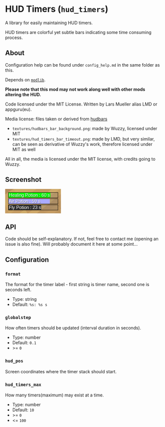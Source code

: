# HUD Timers (`hud_timers`)

A library for easily maintaining HUD timers.

HUD timers are colorful yet subtle bars indicating some time consuming process.

## About

Configuration help can be found under `config_help.md` in the same folder as this.

Depends on [`modlib`](https://github.com/appgurueu/modlib).

**Please note that this mod may not work along well with other mods altering the HUD.**

Code licensed under the MIT License. Written by Lars Mueller alias LMD or appguru(eu).

Media license: files taken or derived from [hudbars](https://repo.or.cz/w/minetest_hudbars.git)

* `textures/hudbars_bar_background.png`: made by Wuzzy, licensed under MIT
* `textures/hud_timers_bar_timeout.png`: made by LMD, but very similar, can be seen as derivative of Wuzzy's work, therefore licensed under MIT as well

All in all, the media is licensed under the MIT license, with credits going to Wuzzy.

## Screenshot

![Screenshot](screenshot.png)

## API

Code should be self-explanatory. If not, feel free to contact me (opening an issue is also fine). Will probably document it here at some point...

## Configuration

<!--modlib:conf:2-->
### `format`

The format for the timer label - first string is timer name, second one is seconds left.

* Type: string
* Default: `%s: %s s`

### `globalstep`

How often timers should be updated (interval duration in seconds).

* Type: number
* Default: `0.1`
* &gt;= `0`

### `hud_pos`

Screen coordinates where the timer stack should start.

### `hud_timers_max`

How many timers(maximum) may exist at a time.

* Type: number
* Default: `10`
* &gt;= `0`
* &lt;= `100`
<!--modlib:conf-->

